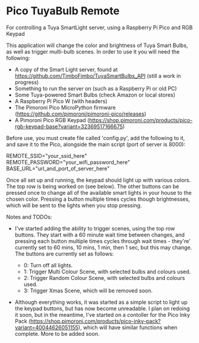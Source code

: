 # Pico TuyaBulb Remote
For controlling a Tuya SmartLight server, using a Raspberry Pi Pico and RGB Keypad

This application will change the color and brightness of Tuya Smart Bulbs, as well as trigger multi-bulb scenes. In order to use it you will need the following:

- A copy of the Smart Light server, found at https://github.com/TimboFimbo/TuyaSmartBulbs_API (still a work in progress)
- Something to run the server on (such as a Raspberry Pi or old PC)
- Some Tuya-powered Smart Bulbs (check Amazon or local stores)
- A Raspberry Pi Pico W (with headers)
- The Pimoroni Pico MicroPython firmware (https://github.com/pimoroni/pimoroni-pico/releases)
- A Pimoroni Pico RGB Keypad (https://shop.pimoroni.com/products/pico-rgb-keypad-base?variant=32369517166675)

Before use, you must create file called 'config.py', add the following to it, and save it to the Pico, alongside the main script (port of server is 8000):

REMOTE_SSID="your_ssid_here"
REMOTE_PASSWORD="your_wifi_password_here"
BASE_URL="url_and_port_of_server_here"

Once all set up and running, the keypad should light up with various colors. The top row is being worked on (see below). The other buttons can be pressed once to change all of the available smart lights in your house to the chosen color. Pressing a button multiple times cycles though brightnesses, which will be sent to the lights when you stop pressing.

Notes and TODOs:

- I've started adding the ability to trigger scenes, using the top row buttons. They start with a 60 minute wait time between changes, and pressing each button multiple times cycles through wait times - they're' currently set to 60 mins, 10 mins, 1 min, then 1 sec, but this may change. The buttons are currently set as follows:
    - 0: Turn off all lights.
    - 1: Trigger Multi Colour Scene, with selected bulbs and colours used.
    - 2: Trigger Random Colour Scene, with selected bulbs and colours used.
    - 3: Trigger Xmas Scene, which will be removed soon.

- Although everything works, it was started as a simple script to light up the keypad buttons, but has now become unreadable. I plan on redoing it soon, but in the meantime, I've started on a contoller for the Pico Inky Pack (https://shop.pimoroni.com/products/pico-inky-pack?variant=40044626051155), which will have similar functions when complete. More to be added soon.

